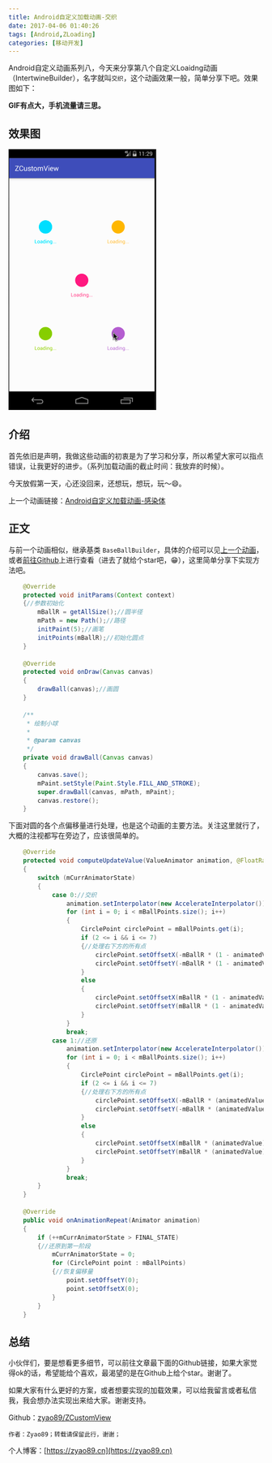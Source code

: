 ```yaml
---
title: Android自定义加载动画-交织
date: 2017-04-06 01:40:26
tags: [Android,ZLoading]
categories: [移动开发]
---
```

Android自定义动画系列八，今天来分享第八个自定义Loaidng动画（IntertwineBuilder），名字就叫`交织`，这个动画效果一般，简单分享下吧。效果图如下：

**GIF有点大，手机流量请三思。**

<!-- more -->

## 效果图

![演示效果动画](./Intertwine_loading.gif)

## 介绍

首先依旧是声明，我做这些动画的初衷是为了学习和分享，所以希望大家可以指点错误，让我更好的进步。（系列加载动画的截止时间：我放弃的时候）。

今天放假第一天，心还没回来，还想玩，想玩，玩～😄。

上一个动画链接：[Android自定义加载动画-感染体](https://zyao89.cn/2017/04/06/Android自定义加载动画-感染体/)

## 正文

与前一个动画相似，继承基类 `BaseBallBuilder`，具体的介绍可以见[上一个动画](https://zyao89.cn/2017/04/06/Android自定义加载动画-感染体/)，或者[前往Github](https://github.com/zyao89/ZCustomView)上进行查看（进去了就给个star吧，😁），这里简单分享下实现方法吧。

```java
    @Override
    protected void initParams(Context context)
    {//参数初始化
        mBallR = getAllSize();//圆半径
        mPath = new Path();//路径
        initPaint(5);//画笔
        initPoints(mBallR);//初始化圆点
    }

    @Override
    protected void onDraw(Canvas canvas)
    {
        drawBall(canvas);//画圆
    }

    /**
     * 绘制小球
     *
     * @param canvas
     */
    private void drawBall(Canvas canvas)
    {
        canvas.save();
        mPaint.setStyle(Paint.Style.FILL_AND_STROKE);
        super.drawBall(canvas, mPath, mPaint);
        canvas.restore();
    }
```

下面对圆的各个点偏移量进行处理，也是这个动画的主要方法。关注这里就行了，大概的注视都写在旁边了，应该很简单的。

```java
    @Override
    protected void computeUpdateValue(ValueAnimator animation, @FloatRange(from = 0.0, to = 1.0) float animatedValue)
    {
        switch (mCurrAnimatorState)
        {
            case 0://交织
                animation.setInterpolator(new AccelerateInterpolator());
                for (int i = 0; i < mBallPoints.size(); i++)
                {
                    CirclePoint circlePoint = mBallPoints.get(i);
                    if (2 <= i && i <= 7)
                    {//处理右下方的所有点
                        circlePoint.setOffsetX(-mBallR * (1 - animatedValue));
                        circlePoint.setOffsetY(-mBallR * (1 - animatedValue));
                    }
                    else
                    {
                        circlePoint.setOffsetX(mBallR * (1 - animatedValue));
                        circlePoint.setOffsetY(mBallR * (1 - animatedValue));
                    }
                }
                break;
            case 1://还原
                animation.setInterpolator(new AccelerateInterpolator());
                for (int i = 0; i < mBallPoints.size(); i++)
                {
                    CirclePoint circlePoint = mBallPoints.get(i);
                    if (2 <= i && i <= 7)
                    {//处理右下方的所有点
                        circlePoint.setOffsetX(-mBallR * (animatedValue));
                        circlePoint.setOffsetY(-mBallR * (animatedValue));
                    }
                    else
                    {
                        circlePoint.setOffsetX(mBallR * (animatedValue));
                        circlePoint.setOffsetY(mBallR * (animatedValue));
                    }
                }
                break;
        }
    }

    @Override
    public void onAnimationRepeat(Animator animation)
    {
        if (++mCurrAnimatorState > FINAL_STATE)
        {//还原到第一阶段
            mCurrAnimatorState = 0;
            for (CirclePoint point : mBallPoints)
            {//恢复偏移量
                point.setOffsetY(0);
                point.setOffsetX(0);
            }
        }
    }
```

## 总结

小伙伴们，要是想看更多细节，可以前往文章最下面的Github链接，如果大家觉得ok的话，希望能给个喜欢，最渴望的是在Github上给个star。谢谢了。

如果大家有什么更好的方案，或者想要实现的加载效果，可以给我留言或者私信我，我会想办法实现出来给大家。谢谢支持。

Github：[zyao89/ZCustomView](https://github.com/zyao89/ZCustomView)

`作者：Zyao89；转载请保留此行，谢谢；`

个人博客：[https://zyao89.cn](https://zyao89.cn)
